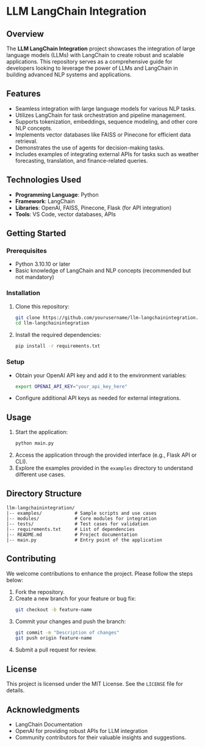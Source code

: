
# LLM LangChain Integration

## Overview
The **LLM LangChain Integration** project showcases the integration of large language models (LLMs) with LangChain to create robust and scalable applications. This repository serves as a comprehensive guide for developers looking to leverage the power of LLMs and LangChain in building advanced NLP systems and applications.

## Features
- Seamless integration with large language models for various NLP tasks.
- Utilizes LangChain for task orchestration and pipeline management.
- Supports tokenization, embeddings, sequence modeling, and other core NLP concepts.
- Implements vector databases like FAISS or Pinecone for efficient data retrieval.
- Demonstrates the use of agents for decision-making tasks.
- Includes examples of integrating external APIs for tasks such as weather forecasting, translation, and finance-related queries.

## Technologies Used
- **Programming Language**: Python
- **Framework**: LangChain
- **Libraries**: OpenAI, FAISS, Pinecone, Flask (for API integration)
- **Tools**: VS Code, vector databases, APIs

## Getting Started

### Prerequisites
- Python 3.10.10 or later
- Basic knowledge of LangChain and NLP concepts (recommended but not mandatory)

### Installation
1. Clone this repository:
   ```bash
   git clone https://github.com/yourusername/llm-langchainintegration.git
   cd llm-langchainintegration
   ```
2. Install the required dependencies:
   ```bash
   pip install -r requirements.txt
   ```

### Setup
- Obtain your OpenAI API key and add it to the environment variables:
  ```bash
  export OPENAI_API_KEY="your_api_key_here"
  ```
- Configure additional API keys as needed for external integrations.

## Usage
1. Start the application:
   ```bash
   python main.py
   ```
2. Access the application through the provided interface (e.g., Flask API or CLI).
3. Explore the examples provided in the `examples` directory to understand different use cases.

## Directory Structure
```
llm-langchainintegration/
|-- examples/            # Sample scripts and use cases
|-- modules/             # Core modules for integration
|-- tests/               # Test cases for validation
|-- requirements.txt     # List of dependencies
|-- README.md            # Project documentation
|-- main.py              # Entry point of the application
```

## Contributing
We welcome contributions to enhance the project. Please follow the steps below:
1. Fork the repository.
2. Create a new branch for your feature or bug fix:
   ```bash
   git checkout -b feature-name
   ```
3. Commit your changes and push the branch:
   ```bash
   git commit -m "Description of changes"
   git push origin feature-name
   ```
4. Submit a pull request for review.

## License
This project is licensed under the MIT License. See the `LICENSE` file for details.

## Acknowledgments
- LangChain Documentation
- OpenAI for providing robust APIs for LLM integration
- Community contributors for their valuable insights and suggestions.
